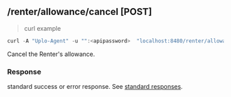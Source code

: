 ## /renter/allowance/cancel [POST]
> curl example

```go
curl -A "Uplo-Agent" -u "":<apipassword>  "localhost:8480/renter/allowance/cancel"
```

Cancel the Renter's allowance.

### Response

standard success or error response. See [standard
responses](#standard-responses).